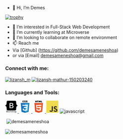 - 👋 Hi, I’m Demes

[![trophy](https://github-profile-trophy.vercel.app/?username=demesameneshoa)](https://github.com/ryo-ma/github-profile-trophy)

- 👀 I’m interested in Full-Stack Web Development 
- 🌱 I’m currently learning at Microverse 
- 💞️ I’m looking to collaborate on remote environment 
- 📫 Reach me
-  Via [Github] (https://github.com/demesameneshoa)
-  or via [Email] demesameneshoa@gmail.com 
<h3 align="left">Connect with me:</h3> 
<p align="left">
<a href="https://twitter.com/demesabera" target="blank"><img align="center" src="https://raw.githubusercontent.com/rahuldkjain/github-profile-readme-generator/master/src/images/icons/Social/twitter.svg" alt="lizansh_m" height="30" width="40" /></a>
<a href="https://linkedin.com/in/demes-abera-b439b540/" target="blank"><img align="center" src="https://raw.githubusercontent.com/rahuldkjain/github-profile-readme-generator/master/src/images/icons/Social/linked-in-alt.svg" alt="lizansh-mathur-150203240" height="30" width="40" /></a>
</p>

<h3 align="left">Languages and Tools:</h3>
<p align="left"> <a href="https://getbootstrap.com" target="_blank" rel="noreferrer"> <img src="https://raw.githubusercontent.com/devicons/devicon/master/icons/bootstrap/bootstrap-plain-wordmark.svg" alt="bootstrap" width="40" height="40"/> </a> <a href="https://www.w3schools.com/css/" target="_blank" rel="noreferrer"> <img src="https://raw.githubusercontent.com/devicons/devicon/master/icons/css3/css3-original-wordmark.svg" alt="css3" width="40" height="40"/> </a> <a href="https://www.w3.org/html/" target="_blank" rel="noreferrer"> <img src="https://raw.githubusercontent.com/devicons/devicon/master/icons/html5/html5-original-wordmark.svg" alt="html5" width="40" height="40"/> </a>  <img src="https://raw.githubusercontent.com/devicons/devicon/master/icons/javascript/javascript-original.svg" alt="javascript" width="40" height="40"/> </a> </a>  <img src="https://cdn4.iconfinder.com/data/icons/logos-3/600/React.js_logo-512.png" alt="javascript" width="40" height="40"/> </a </p>


<p>&nbsp;<img align="center" src="https://github-readme-stats.vercel.app/api?username=demesameneshoa&show_icons=true&locale=en" alt="demesameneshoa" /></p>

<p><img align="center" src="https://github-readme-streak-stats.herokuapp.com/?user=demesameneshoa&" alt="demesameneshoa" /></p>
<!---
demesameneshoa/demesameneshoa is a ✨ special ✨ repository because its `README.md` (this file) appears on your GitHub profile.
You can click the Preview link to take a look at your changes.
--->
